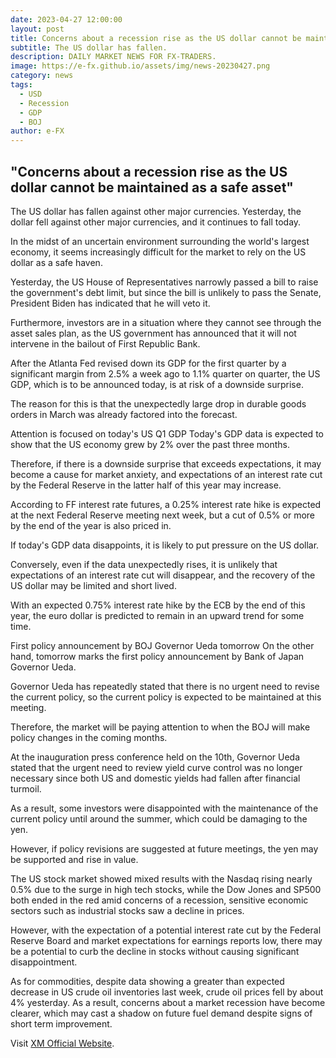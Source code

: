 ```yaml
---
date: 2023-04-27 12:00:00
layout: post
title: Concerns about a recession rise as the US dollar cannot be maintained as a safe asset
subtitle: The US dollar has fallen. 
description: DAILY MARKET NEWS FOR FX-TRADERS.
image: https://e-fx.github.io/assets/img/news-20230427.png
category: news
tags:
  - USD
  - Recession
  - GDP
  - BOJ
author: e-FX
---
```


##  "Concerns about a recession rise as the US dollar cannot be maintained as a safe asset"

The US dollar has fallen against other major currencies. Yesterday, the dollar fell against other major currencies, and it continues to fall today.

In the midst of an uncertain environment surrounding the world's largest economy, it seems increasingly difficult for the market to rely on the US dollar as a safe haven.

Yesterday, the US House of Representatives narrowly passed a bill to raise the government's debt limit, but since the bill is unlikely to pass the Senate, President Biden has indicated that he will veto it.

Furthermore, investors are in a situation where they cannot see through the asset sales plan, as the US government has announced that it will not intervene in the bailout of First Republic Bank.

After the Atlanta Fed revised down its GDP for the first quarter by a significant margin from 2.5% a week ago to 1.1% quarter on quarter, the US GDP, which is to be announced today, is at risk of a downside surprise.

The reason for this is that the unexpectedly large drop in durable goods orders in March was already factored into the forecast.

Attention is focused on today's US Q1 GDP
Today's GDP data is expected to show that the US economy grew by 2% over the past three months.

Therefore, if there is a downside surprise that exceeds expectations, it may become a cause for market anxiety, and expectations of an interest rate cut by the Federal Reserve in the latter half of this year may increase.

According to FF interest rate futures, a 0.25% interest rate hike is expected at the next Federal Reserve meeting next week, but a cut of 0.5% or more by the end of the year is also priced in.

If today's GDP data disappoints, it is likely to put pressure on the US dollar.

Conversely, even if the data unexpectedly rises, it is unlikely that expectations of an interest rate cut will disappear, and the recovery of the US dollar may be limited and short lived.

With an expected 0.75% interest rate hike by the ECB by the end of this year, the euro dollar is predicted to remain in an upward trend for some time.

First policy announcement by BOJ Governor Ueda tomorrow
On the other hand, tomorrow marks the first policy announcement by Bank of Japan Governor Ueda.

Governor Ueda has repeatedly stated that there is no urgent need to revise the current policy, so the current policy is expected to be maintained at this meeting.

Therefore, the market will be paying attention to when the BOJ will make policy changes in the coming months.

At the inauguration press conference held on the 10th, Governor Ueda stated that the urgent need to review yield curve control was no longer necessary since both US and domestic yields had fallen after financial turmoil.

As a result, some investors were disappointed with the maintenance of the current policy until around the summer, which could be damaging to the yen.

However, if policy revisions are suggested at future meetings, the yen may be supported and rise in value.

The US stock market showed mixed results with the Nasdaq rising nearly 0.5% due to the surge in high tech stocks, while the Dow Jones and SP500 both ended in the red amid concerns of a recession, sensitive economic sectors such as industrial stocks saw a decline in prices.

However, with the expectation of a potential interest rate cut by the Federal Reserve Board and market expectations for earnings reports low, there may be a potential to curb the decline in stocks without causing significant disappointment.

As for commodities, despite data showing a greater than expected decrease in US crude oil inventories last week, crude oil prices fell by about 4% yesterday. As a result, concerns about a market recession have become clearer, which may cast a shadow on future fuel demand despite signs of short term improvement.




Visit [XM Official Website](https://clicks.pipaffiliates.com/c?c=550036&l=en&p=0).